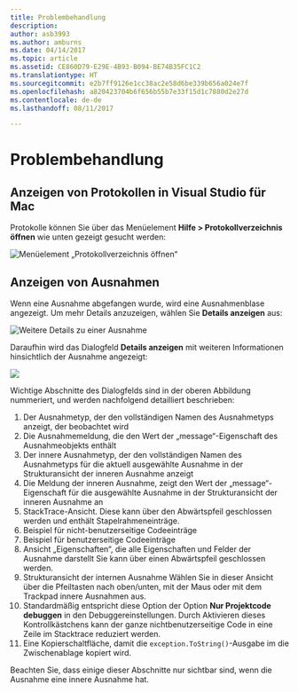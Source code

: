 ```yaml
---
title: Problembehandlung
description: 
author: asb3993
ms.author: amburns
ms.date: 04/14/2017
ms.topic: article
ms.assetid: CE860D79-E29E-4B93-B094-BE74B35FC1C2
ms.translationtype: HT
ms.sourcegitcommit: e2b7ff9126e1cc38ac2e58d6be339b656a024e7f
ms.openlocfilehash: a820423704b6f656b55b7e33f15d1c7880d2e27d
ms.contentlocale: de-de
ms.lasthandoff: 08/11/2017

---
```


# <a name="troubleshooting"></a>Problembehandlung

## <a name="viewing-logs-in-visual-studio-for-mac"></a>Anzeigen von Protokollen in Visual Studio für Mac
 
Protokolle können Sie über das Menüelement **Hilfe > Protokollverzeichnis öffnen** wie unten gezeigt gesucht werden:

![Menüelement „Protokollverzeichnis öffnen“](media/troubleshooting-image1.png)

## <a name="viewing-exceptions"></a>Anzeigen von Ausnahmen

Wenn eine Ausnahme abgefangen wurde, wird eine Ausnahmenblase angezeigt. Um mehr Details anzuzeigen, wählen Sie **Details anzeigen** aus:

![Weitere Details zu einer Ausnahme](media/troubleshooting-image2.png)

Daraufhin wird das Dialogfeld **Details anzeigen** mit weiteren Informationen hinsichtlich der Ausnahme angezeigt:

![](media/troubleshooting-image3.png)

Wichtige Abschnitte des Dialogfelds sind in der oberen Abbildung nummeriert, und werden nachfolgend detailliert beschrieben:

1. Der Ausnahmetyp, der den vollständigen Namen des Ausnahmetyps anzeigt, der beobachtet wird
2. Die Ausnahmemeldung, die den Wert der „message“-Eigenschaft des Ausnahmeobjekts enthält
3. Der innere Ausnahmetyp, der den vollständigen Namen des Ausnahmetyps für die aktuell ausgewählte Ausnahme in der Strukturansicht der inneren Ausnahme anzeigt
4. Die Meldung der inneren Ausnahme, zeigt den Wert der „message“-Eigenschaft für die ausgewählte Ausnahme in der Strukturansicht der inneren Ausnahme an
5. StackTrace-Ansicht. Diese kann über den Abwärtspfeil geschlossen werden und enthält Stapelrahmeneinträge.
6. Beispiel für nicht-benutzerseitige Codeeinträge
7. Beispiel für benutzerseitige Codeeinträge
8. Ansicht „Eigenschaften“, die alle Eigenschaften und Felder der Ausnahme darstellt Sie kann über einen Abwärtspfeil geschlossen werden.
9. Strukturansicht der internen Ausnahme Wählen Sie in dieser Ansicht über die Pfeiltasten nach oben/unten, mit der Maus oder mit dem Trackpad innere Ausnahmen aus.
10. Standardmäßig entspricht diese Option der Option **Nur Projektcode debuggen** in den Debuggereinstellungen. Durch Aktivieren dieses Kontrollkästchens kann der ganze nichtbenutzerseitige Code in eine Zeile im Stacktrace reduziert werden.
11. Eine Kopierschaltfläche, damit die `exception.ToString()`-Ausgabe im die Zwischenablage kopiert wird.

Beachten Sie, dass einige dieser Abschnitte nur sichtbar sind, wenn die Ausnahme eine innere Ausnahme hat.
